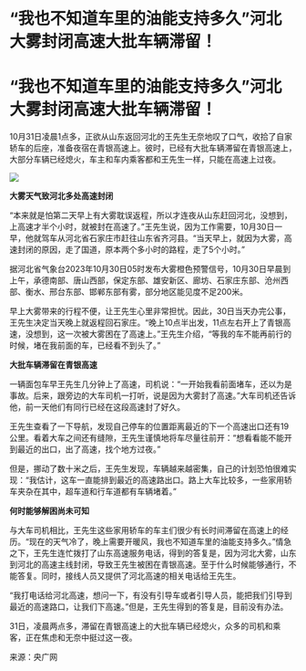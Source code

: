 # “我也不知道车里的油能支持多久”河北大雾封闭高速大批车辆滞留！

# “我也不知道车里的油能支持多久”河北大雾封闭高速大批车辆滞留！

10月31日凌晨1点多，正欲从山东返回河北的王先生无奈地叹了口气，收拾了自家轿车的后座，准备夜宿在青银高速上。彼时，已经有大批车辆滞留在青银高速上，大部分车辆已经熄火，车主和车内乘客都和王先生一样，只能在高速上过夜。

![](https://inews.gtimg.com/om_bt/O6Qzo1X27Lj0ygKgpgdNJqhDYSIHM8bdVUmb3wRhjh3EcAA/1000)

**大雾天气致河北多处高速封闭**

“本来就是怕第二天早上有大雾耽误返程，所以才连夜从山东赶回河北，没想到，上高速才半个小时，就被封在高速了。”王先生说，因为工作需要，10月30日一早，他就驾车从河北省石家庄市赶往山东省齐河县。“当天早上，就因为大雾，高速封闭的原因，走了国道，原本两个多小时的路程，走了5个小时。”

据河北省气象台2023年10月30日05时发布大雾橙色预警信号，10月30日早晨到上午，承德南部、唐山西部，保定东部、雄安新区、廊坊、石家庄东部、沧州西部、衡水、邢台东部、邯郸东部有雾，部分地区能见度不足200米。

早上大雾带来的行程不便，让王先生心里非常担忧。因此，30日当天办完公事，王先生决定当天晚上就返程回石家庄。“晚上10点半出发，11点左右开上了青银高速，没想到，这一次被大雾困在了高速上。”王先生介绍，“等我的车不能再前行的时候，堵在我前面的车，已经看不到头了。”

**大批车辆滞留在青银高速**

一辆面包车早王先生几分钟上了高速，司机说：“一开始我看前面堵车，还以为是事故。后来，跟旁边的大车司机一打听，说是因为大雾封了高速。”大车司机还告诉他，前一天他们有同行已经在这段高速封了好久。

王先生查看了一下导航，发现自己停车的位置距离最近的下一个高速出口还有19公里。看着大车之间还有缝隙，王先生谨慎地将车尽量往前开：“想看看能不能开到最近的出口，出了高速，找个地方过夜。”

但是，挪动了数十米之后，王先生发现，车辆越来越密集，自己的计划恐怕很难实现：“我估计，这车一直能排到最近的高速路出口。路上大车比较多，一些家用轿车夹杂在其中，超车道和行车道都有车辆堵着。”

**何时能够解困尚未可知**

与大车司机相比，王先生这些家用轿车的车主们很少有长时间滞留在高速上的经历。“现在的天气冷了，晚上需要开暖风，我也不知道车里的油能支持多久。”情急之下，王先生连忙拨打了山东高速服务电话，得到的答复是，因为河北大雾，山东到河北的高速主线封闭，导致王先生被困在青银高速。至于什么时候能够通行，不能答复。同时，接线人员又提供了河北高速的相关电话给王先生。

“我打电话给河北高速，想问一下，有没有引导车或者引导人员，能把我们引导到最近的高速路口，让我们下高速。”但是，王先生得到的答复是，目前没有办法。

31日，凌晨两点多，滞留在青银高速上的大批车辆已经熄火，众多的司机和乘客，正在焦虑和无奈中挺过这一夜。

来源：央广网

